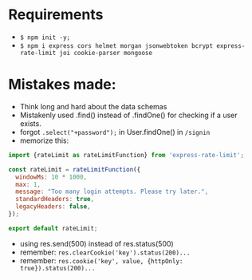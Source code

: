 # Requirements
- `$ npm init -y;`
- `$ npm i express cors helmet morgan jsonwebtoken bcrypt express-rate-limit joi cookie-parser mongoose`

# Mistakes made:
- Think long and hard about the data schemas
- Mistakenly used .find() instead of .findOne() for checking if a user exists.
- forgot `.select("+password");` in User.findOne() in `/signin`
- memorize this:
```js
import {rateLimit as rateLimitFunction} from 'express-rate-limit';

const rateLimit = rateLimitFunction({
  windowMs: 10 * 1000,
  max: 1,
  message: "Too many login attempts. Please try later.",
  standardHeaders: true,
  legacyHeaders: false,
});

export default rateLimit;
```
- using res.send(500) instead of res.status(500)
- remember: `res.clearCookie('key').status(200)...`
- remember: `res.cookie('key', value, {httpOnly: true}).status(200)...`